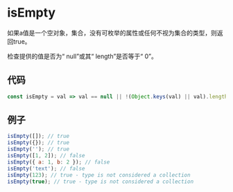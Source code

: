 # isEmpty

如果a值是一个空对象，集合，没有可枚举的属性或任何不视为集合的类型，则返回true。

检查提供的值是否为“ null”或其“ length”是否等于“ 0”。

## 代码

```js
const isEmpty = val => val == null || !(Object.keys(val) || val).length;
```

## 例子

```js
isEmpty([]); // true
isEmpty({}); // true
isEmpty(''); // true
isEmpty([1, 2]); // false
isEmpty({ a: 1, b: 2 }); // false
isEmpty('text'); // false
isEmpty(123); // true - type is not considered a collection
isEmpty(true); // true - type is not considered a collection
```
